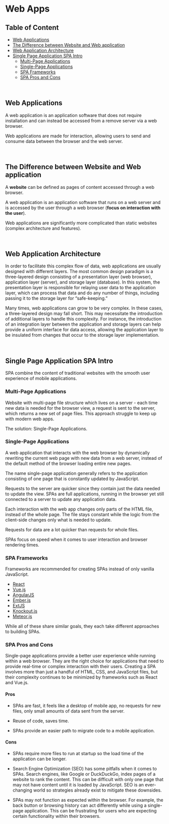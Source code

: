 # **Web Apps**

## **Table of Content**

- [Web Applications](#web-applications)
- [The Difference between Website and Web application](#the-difference-between-website-and-web-application)
- [Web Application Architecture](#web-application-architecture)
- [Single Page Application SPA Intro](#single-page-application-spa-intro)
  - [Multi-Page Applications](#multi-page-applications)
  - [Single-Page Applications](#single-page-applications)
  - [SPA Frameworks](#spa-frameworks)
  - [SPA Pros and Cons](#spa-pros-and-cons)

<br>

## **Web Applications**

A web application is an application software that does not require installation and can instead be accessed from a remove server via a web browser.

Web applications are made for interaction, allowing users to send and consume data between the browser and the web server.

<br>

## **The Difference between Website and Web application**

A **website** can be defined as pages of content accessed through a web browser.

A web application is an application software that runs on a web server and is accessed by the user through a web browser (**focus on interaction with the user**).

Web applications are significantly more complicated than static websites (complex architecture and features).

<br>

## **Web Application Architecture**

In order to facilitate this complex flow of data, web applications are usually designed with different layers. The most common design paradigm is a three-layered design consisting of a presentation layer (web browser), application layer (server), and storage layer (database). In this system, the presentation layer is responsible for relaying user data to the application layer, which can process that data and do any number of things, including passing it to the storage layer for “safe-keeping.”

Many times, web applications can grow to be very complex. In these cases, a three-layered design may fall short. This may necessitate the introduction of additional layers to handle this complexity. For instance, the introduction of an integration layer between the application and storage layers can help provide a uniform interface for data access, allowing the application layer to be insulated from changes that occur to the storage layer implementation.

<br>

## **Single Page Application SPA Intro**

SPA combine the content of traditional websites with the smooth user experience of mobile applications.

### **Multi-Page Applications**

Website with multi-page file structure which lives on a server - each time new data is needed for the browser view, a request is sent to the server, which returns a new set of page files. This approach struggle to keep up with modern web apps.

The solution: Single-Page Applications.

### **Single-Page Applications**

A web application that interacts with the web browser by dynamically rewriting the current web page with new data from a web server, instead of the default method of the browser loading entire new pages.

The name single-page application generally refers to the application consisting of one page that is constantly updated by JavaScript.

Requests to the server are quicker since they contain just the data needed to update the view. SPAs are full applications, running in the browser yet still connected to a server to update any application data.

Each interaction with the web app changes only parts of the HTML file, instead of the whole page. The file stays constant while the logic from the client-side changes only what is needed to update.

Requests for data are a lot quicker than requests for whole files.

SPAs focus on speed when it comes to user interaction and browser rendering times.

### **SPA Frameworks**

Frameworks are recommended for creating SPAs instead of only vanilla JavaScript.

- [React](https://reactjs.org/)
- [Vue.js](https://vuejs.org/)
- [AngularJS](https://angular.io/)
- [Ember.js](https://emberjs.com/)
- [ExtJS](https://www.sencha.com/products/extjs/)
- [Knockout.js](https://knockoutjs.com/)
- [Meteor.js](https://www.meteor.com/)

While all of these share similar goals, they each take different approaches to building SPAs.

### **SPA Pros and Cons**

Single-page applications provide a better user experience while running within a web browser. They are the right choice for applications that need to provide real-time or complex interaction with their users. Creating a SPA involves more than just a handful of HTML, CSS, and JavaScript files, but their complexity continues to be minimized by frameworks such as React and Vue.js.

#### **Pros**

- SPAs are fast, it feels like a desktop of mobile app, no requests for new files, only small amounts of data sent from the server.

- Reuse of code, saves time.

- SPAs provide an easier path to migrate code to a mobile application.

#### **Cons**

- SPAs require more files to run at startup so the load time of the application can be longer.

- Search Engine Optimization (SEO) has some pitfalls when it comes to SPAs. Search engines, like Google or DuckDuckGo, index pages of a website to rank the content. This can be difficult with only one page that may not have content until it is loaded by JavaScript. SEO is an ever-changing world so strategies already exist to mitigate these downsides.

- SPAs may not function as expected within the browser. For example, the back button or browsing history can act differently while using a single-page application. This can be frustrating for users who are expecting certain functionality within their browsers.
